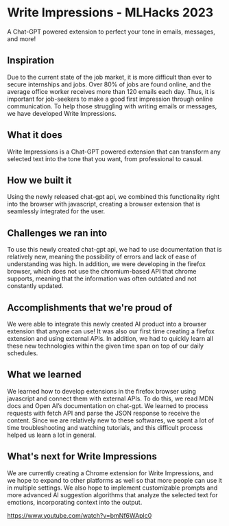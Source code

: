 # Write Impressions - MLHacks 2023
A Chat-GPT powered extension to perfect your tone in emails, messages, and more!

## Inspiration
Due to the current state of the job market, it is more difficult than ever to secure internships and jobs. Over 80% of jobs are found online, and the average office worker receives more than 120 emails each day. Thus, it is important for job-seekers to make a good first impression through online communication. To help those struggling with writing emails or messages, we have developed Write Impressions.

## What it does
Write Impressions is a Chat-GPT powered extension that can transform any selected text into the tone that you want, from professional to casual. 

## How we built it
Using the newly released chat-gpt api, we combined this functionality right into the browser with javascript, creating a browser extension that is seamlessly integrated for the user.

## Challenges we ran into
To use this newly created chat-gpt api, we had to use documentation that is relatively new, meaning the possibility of errors and lack of ease of understanding was high. In addition, we were developing in the firefox browser, which does not use the chromium-based API that chrome supports, meaning that the information was often outdated and not constantly updated.

## Accomplishments that we're proud of
We were able to integrate this newly created AI product into a browser extension that anyone can use! It was also our first time creating a firefox extension and using external APIs. In addition, we had to quickly learn all these new technologies within the given time span on top of our daily schedules.

## What we learned
We learned how to develop extensions in the firefox browser using javascript and connect them with external APIs. To do this, we read MDN docs and Open AI’s documentation on chat-gpt. We learned to process requests with fetch API and parse the JSON response to receive the content. Since we are relatively new to these softwares, we spent a lot of time troubleshooting and watching tutorials, and this difficult process helped us learn a lot in general.

## What's next for Write Impressions
We are currently creating a Chrome extension for Write Impressions, and we hope to expand to other platforms as well so that more people can use it in multiple settings. We also hope to implement customizable prompts and more advanced AI suggestion algorithms that analyze the selected text for emotions, incorporating context into the output.

https://www.youtube.com/watch?v=bmNf6WAplc0